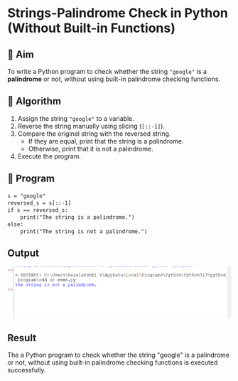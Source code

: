 # Strings-Palindrome Check in Python (Without Built-in Functions)

## 🎯 Aim
To write a Python program to check whether the string `"google"` is a **palindrome** or not, without using built-in palindrome checking functions.

## 🧠 Algorithm
1. Assign the string `"google"` to a variable.
2. Reverse the string manually using slicing (`[::-1]`).
3. Compare the original string with the reversed string.
   - If they are equal, print that the string is a palindrome.
   - Otherwise, print that it is not a palindrome.
4. Execute the program.

## 🧾 Program
```
s = "google"
reversed_s = s[::-1]
if s == reversed_s:
    print("The string is a palindrome.")
else:
    print("The string is not a palindrome.")
```

## Output

![alt text](m3-4.png)


## Result
The a Python program to check whether the string "google" is a palindrome or not, without using built-in palindrome checking functions is executed successfully.